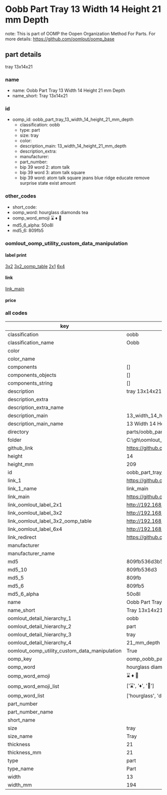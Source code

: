 # Oobb Part Tray 13 Width 14 Height 21 mm Depth  

note: This is part of OOMP the Oopen Organization Method For Parts. For more details: https://github.com/oomlout/oomp_base

##  part details
  



tray 13x14x21



### name
* name: Oobb Part Tray 13 Width 14 Height 21 mm Depth
* name_short: Tray 13x14x21 
### id
* oomp_id: oobb_part_tray_13_width_14_height_21_mm_depth
  * classification: oobb
  * type: part
  * size: tray
  * color: 
  * description_main: 13_width_14_height_21_mm_depth
  * description_extra: 
  * manufacturer: 
  * part_number: 
  * bip 39 word 2: atom talk
  * bip 39 word 3: atom talk square
  * bip 39 word: atom talk square jeans blue ridge educate remove surprise state exist amount

### other_codes
* short_code: 
* oomp_word: hourglass diamonds tea
* oomp_word_emoji :hourglass: :diamonds: :tea:
* md5_6_alpha: 50o8l
* md5_6: 809fb5






### oomlout_oomp_utility_custom_data_manipulation
#### label print
[3x2](http://192.168.1.245:1112/?label=oomp%2050o8l)
[3x2_oomp_table](http://192.168.1.108:1112/?label=oomp%2050o8l)
[2x1](http://192.168.1.242:1112/?label=oomp%2050o8l)
[6x4](http://192.168.1.55:1112/?label=oomp%2050o8l)    

#### link

[link_main](https://github.com/oomlout/oomlout_oobb_version_4_generated_parts/tree/main/navigation_oomp/oobb/part/tray/13_width_14_height_21_mm_depth/part)                              

#### price







### all codes 
| key | value |  
| --- | --- |  
| classification | oobb |  
| classification_name | Oobb |  
| color |  |  
| color_name |  |  
| components | [] |  
| components_objects | [] |  
| components_string | [] |  
| description | tray 13x14x21 |  
| description_extra |  |  
| description_extra_name |  |  
| description_main | 13_width_14_height_21_mm_depth |  
| description_main_name | 13 Width 14 Height 21 mm Depth |  
| directory | parts/oobb_part_tray_13_width_14_height_21_mm_depth |  
| folder | C:\gh\oomlout_oobb_version_4_generated_parts\parts\oobb_part_tray_13_width_14_height_21_mm_depth |  
| github_link | https://github.com/oomlout/oomlout_oomp_part_src/tree/main/parts/oobb_part_tray_13_width_14_height_21_mm_depth |  
| height | 14 |  
| height_mm | 209 |  
| id | oobb_part_tray_13_width_14_height_21_mm_depth |  
| link_1 | https://github.com/oomlout/oomlout_oobb_version_4_generated_parts/tree/main/navigation_oomp/oobb/part/tray/13_width_14_height_21_mm_depth/part |  
| link_1_name | link_main |  
| link_main | https://github.com/oomlout/oomlout_oobb_version_4_generated_parts/tree/main/navigation_oomp/oobb/part/tray/13_width_14_height_21_mm_depth/part |  
| link_oomlout_label_2x1 | http://192.168.1.242:1112/?label=oomp%2050o8l |  
| link_oomlout_label_3x2 | http://192.168.1.245:1112/?label=oomp%2050o8l |  
| link_oomlout_label_3x2_oomp_table | http://192.168.1.108:1112/?label=oomp%2050o8l |  
| link_oomlout_label_6x4 | http://192.168.1.55:1112/?label=oomp%2050o8l |  
| link_redirect | https://github.com/oomlout/oomlout_oobb_version_4_generated_parts/tree/main/parts/oobb_tray_13_14_21 |  
| manufacturer |  |  
| manufacturer_name |  |  
| md5 | 809fb536d3b5e8d2e60c277ba6f76072 |  
| md5_10 | 809fb536d3 |  
| md5_5 | 809fb |  
| md5_6 | 809fb5 |  
| md5_6_alpha | 50o8l |  
| name | Oobb Part Tray 13 Width 14 Height 21 mm Depth |  
| name_short | Tray 13x14x21  |  
| oomlout_detail_hierarchy_1 | oobb |  
| oomlout_detail_hierarchy_2 | part |  
| oomlout_detail_hierarchy_3 | tray |  
| oomlout_detail_hierarchy_4 | 21_mm_depth |  
| oomlout_oomp_utility_custom_data_manipulation | True |  
| oomp_key | oomp_oobb_part_tray_13_width_14_height_21_mm_depth |  
| oomp_word | hourglass diamonds tea |  
| oomp_word_emoji | :hourglass: :diamonds: :tea: |  
| oomp_word_emoji_list | [':hourglass:', ':diamonds:', ':tea:'] |  
| oomp_word_list | ['hourglass', 'diamonds', 'tea'] |  
| part_number |  |  
| part_number_name |  |  
| short_name |  |  
| size | tray |  
| size_name | Tray |  
| thickness | 21 |  
| thickness_mm | 21 |  
| type | part |  
| type_name | Part |  
| width | 13 |  
| width_mm | 194 |  
